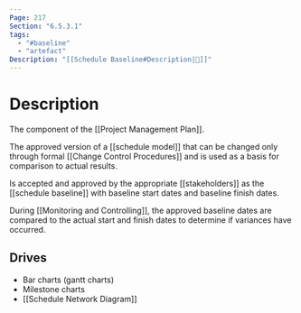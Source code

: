 ```yaml
---
Page: 217
Section: "6.5.3.1"
tags:
  - "#baseline"
  - "artefact"
Description: "[[Schedule Baseline#Description|📝]]"
---
```

# Description
The component of the [[Project Management Plan]].

The approved version of a [[schedule model]] that can be changed only through formal [[Change Control Procedures]] and is used as a basis for comparison to actual results.

Is accepted and approved by the appropriate [[stakeholders]] as the [[schedule baseline]] with baseline start dates and baseline finish dates.

During [[Monitoring and Controlling]], the approved baseline dates are compared to the actual start and finish dates to determine if variances have occurred.
## Drives
* Bar charts (gantt charts)
* Milestone charts
* [[Schedule Network Diagram]]



